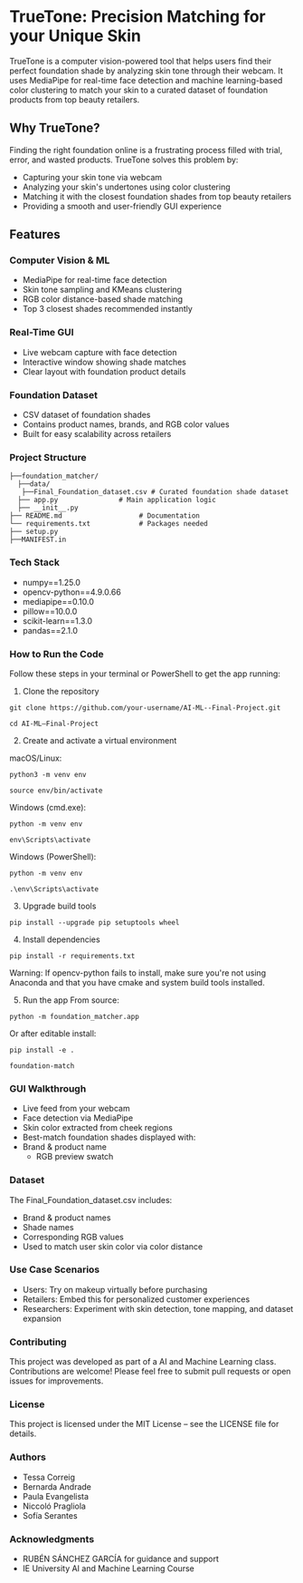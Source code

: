 # TrueTone: Precision Matching for your Unique Skin
TrueTone is a computer vision-powered tool that helps users find their perfect foundation shade by analyzing skin tone through their webcam. It uses MediaPipe for real-time face detection and machine learning-based color clustering to match your skin to a curated dataset of foundation products from top beauty retailers.

## Why TrueTone?
Finding the right foundation online is a frustrating process filled with trial, error, and wasted products. 
TrueTone solves this problem by:
* Capturing your skin tone via webcam
* Analyzing your skin's undertones using color clustering
* Matching it with the closest foundation shades from top beauty retailers
* Providing a smooth and user-friendly GUI experience

## Features
### Computer Vision & ML
* MediaPipe for real-time face detection
* Skin tone sampling and KMeans clustering
* RGB color distance-based shade matching
* Top 3 closest shades recommended instantly
  
### Real-Time GUI
* Live webcam capture with face detection
* Interactive window showing shade matches
* Clear layout with foundation product details

### Foundation Dataset
* CSV dataset of foundation shades
* Contains product names, brands, and RGB color values
* Built for easy scalability across retailers
###  Project Structure
```
├──foundation_matcher/
  ├──data/
   ├──Final_Foundation_dataset.csv # Curated foundation shade dataset
  ├── app.py               # Main application logic
  ├── __init__.py
├── README.md                   # Documentation
└── requirements.txt            # Packages needed
├── setup.py
├──MANIFEST.in
```
### Tech Stack
* numpy==1.25.0
* opencv-python==4.9.0.66
* mediapipe==0.10.0
* pillow==10.0.0
* scikit-learn==1.3.0
* pandas==2.1.0
  
### How to Run the Code
Follow these steps in your terminal or PowerShell to get the app running:
1. Clone the repository
```
git clone https://github.com/your-username/AI-ML--Final-Project.git
```
```
cd AI-ML—Final-Project
```
2. Create and activate a virtual environment

macOS/Linux:
```
python3 -m venv env
```
```
source env/bin/activate
```
Windows (cmd.exe):
```
python -m venv env
```
```
env\Scripts\activate
```

Windows (PowerShell):
```
python -m venv env
```
```
.\env\Scripts\activate
```

3. Upgrade build tools
```
pip install --upgrade pip setuptools wheel
```
4. Install dependencies
```
pip install -r requirements.txt
```
Warning: If opencv-python fails to install, make sure you're not using Anaconda and that you have cmake and system build tools installed.

5. Run the app
From source:
```
python -m foundation_matcher.app
```
Or after editable install:
```
pip install -e .
```
```
foundation-match
```
### GUI Walkthrough
* Live feed from your webcam
* Face detection via MediaPipe
* Skin color extracted from cheek regions
* Best-match foundation shades displayed with:
* Brand & product name
  * RGB preview swatch
    
### Dataset
The Final_Foundation_dataset.csv includes:
* Brand & product names
* Shade names
* Corresponding RGB values
* Used to match user skin color via color distance

### Use Case Scenarios
* Users: Try on makeup virtually before purchasing
* Retailers: Embed this for personalized customer experiences
* Researchers: Experiment with skin detection, tone mapping, and dataset expansion

### Contributing
This project was developed as part of a AI and Machine Learning class. Contributions are welcome! Please feel free to submit pull requests or open issues for improvements.

### License
This project is licensed under the MIT License – see the LICENSE file for details.

### Authors
* Tessa Correig
* Bernarda Andrade
* Paula Evangelista
* Niccoló Pragliola
* Sofía Serantes

### Acknowledgments
* RUBÉN SÁNCHEZ GARCÍA for guidance and support
* IE University AI and Machine Learning Course

